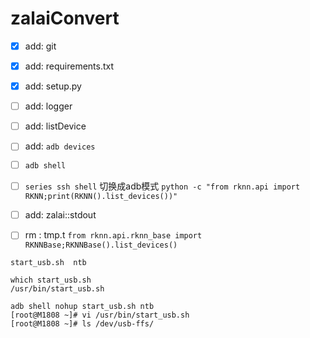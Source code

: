 # zalaiConvert

- [x] add: git
- [x] add: requirements.txt
- [x] add: setup.py
- [ ] add: logger
- [ ] add: listDevice
- [ ] add: `adb devices` 
- [ ] `adb shell`
- [ ] `series ssh shell` 切换成adb模式
` python -c "from rknn.api import RKNN;print(RKNN().list_devices())" `

- [ ] add: zalai::stdout
- [ ] rm : tmp.t
`from rknn.api.rknn_base import RKNNBase;RKNNBase().list_devices()`


`start_usb.sh  ntb`

```
which start_usb.sh
/usr/bin/start_usb.sh

adb shell nohup start_usb.sh ntb
[root@M1808 ~]# vi /usr/bin/start_usb.sh
[root@M1808 ~]# ls /dev/usb-ffs/
```



